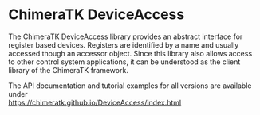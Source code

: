 # ChimeraTK DeviceAccess

The ChimeraTK DeviceAccess library provides an abstract interface for register based devices. Registers are identified by a name and usually accessed though an accessor object. Since this library also allows access to other control system applications, it can be understood as the client library of the ChimeraTK framework.

The API documentation and tutorial examples for all versions are available under<br>
<a href="https://chimeratk.github.io/DeviceAccess/index.html" target="_blank">https://chimeratk.github.io/DeviceAccess/index.html</a>
